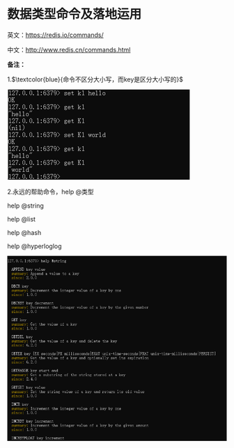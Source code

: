 # 数据类型命令及落地运用

英文：https://redis.io/commands/

中文：http://www.redis.cn/commands.html

**备注：**

1.$\textcolor{blue}{命令不区分大小写，而key是区分大小写的}$

![](images/11.jpg)

2.永远的帮助命令，help @类型

help @string

help @list

help @hash

help @hyperloglog

![](images/12.jpg)



